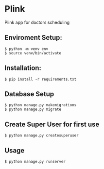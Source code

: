 # Plink
Plink app for doctors scheduling

## Enviroment Setup:
```
$ python -m venv env
$ source venv/bin/activate
```

## Installation:
```
$ pip install -r requirements.txt
```

## Database Setup
```
$ python manage.py makemigrations
$ python manage.py migrate
```

## Create Super User for first use
```
$ python manage.py createsuperuser
```

## Usage
```
$ python manage.py runserver
```
